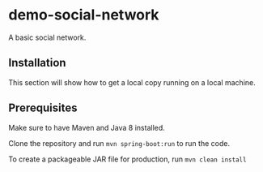 # demo-social-network
A basic social network.

## Installation
This section will show how to get a local copy running on a local machine.


## Prerequisites
Make sure to have Maven and Java 8 installed.


Clone the repository and run 
```mvn spring-boot:run```
to run the code.


To create a packageable JAR file for production, run
```mvn clean install```
